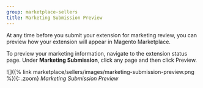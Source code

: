 ```yaml
---
group: marketplace-sellers
title: Marketing Submission Preview
---
```


At any time before you submit your extension for marketing review, you can preview how your extension will appear in Magento Marketplace.

To preview your marketing information, navigate to the extension status page. Under **Marketing Submission**, click any page and then click <span class="btn">Preview</span>.

![]({% link marketplace/sellers/images/marketing-submission-preview.png %}){: .zoom}
_Marketing Submission Preview_
